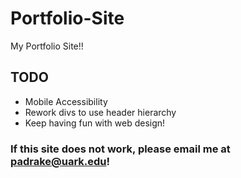 # Portfolio-Site
My Portfolio Site!!
## TODO 
- Mobile Accessibility
- Rework divs to use header hierarchy
- Keep having fun with web design!

### If this site does not work, please email me at padrake@uark.edu!
